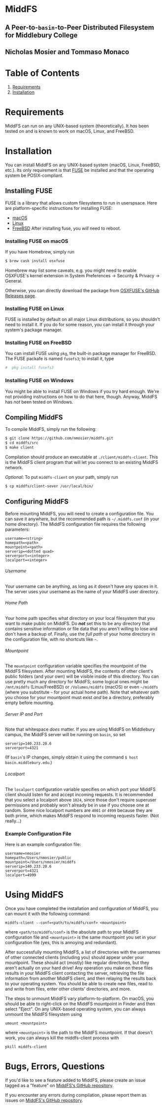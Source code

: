 # MiddFS
## A Peer-to-`basin`-to-Peer Distributed Filesystem for Middlebury College
## Nicholas Mosier and Tommaso Monaco

# Table of Contents
1. [Requirements](#Requirements)
1. [Installation](#Installation)

# Requirements
MiddFS can run on any UNIX-based system (theoretically). It _has_ been tested on and is known to work on macOS, Linux, and FreeBSD.

# Installation
You can install MiddFS on any UNIX-based system (macOS, Linux, FreeBSD, etc.). Its only requirement is that [FUSE](https://github.com/libfuse/libfuse) be installed
and that the operating system be POSIX-compliant.

## Installing FUSE
FUSE is a library that allows custom filesystems to run in userspsace.
Here are platform-specific instructions for installing FUSE:
- [macOS](#install-linux)
- [Linux](#InstallingFUSEonLinux)
- [FreeBSD](#InstallingFUSEonFreeBSD)
After installing fuse, you _will_ need to reboot.

### Installing FUSE on macOS

If you have Homebrew, simply run

```bash
$ brew cask install osxfuse
```
Homebrew may list some caveats, e.g. you might need to enable OSXFUSE's kernel extension in System Preferences -> Security & Privacy -> General.

Otherwise, you can directly download the package from [OSXFUSE's GitHub Releases page](https://github.com/osxfuse/osxfuse/releases).

### <a name="install-linux"></a> Installing FUSE on Linux

FUSE is installed by default on all major Linux distributions, so you shouldn't need to install it. If you do for some reason, you can install it through your system's package manager.

### Installing FUSE on FreeBSD

You can install FUSE using `pkg`, the built-in package manager for FreeBSD. The FUSE packafe is named `fusefs3`; to install it, type
```bash
#  pkg install fusefs3
```

### Installing FUSE on Windows
You might be able to install FUSE on Windows if you try hard enough. We're not providing instructions on how to do that here, though.
Anyway, MiddFS has _not_ been tested on Windows.

## Compiling MiddFS
To compile MiddFS, simply run the following:
```bash
$ git clone https://github.com/nmosier/middfs.git
$ cd middfs/src
$ make client
```
Compilation should produce an executable at `./client/middfs-client`.
This is the MiddFS client program that will let you connect to an existing MiddFS network.

_Optional_: To put `middfs-client` on your path, simply run
```bash
$ cp middfs/client-sever /usr/local/bin/
```

## Configuring MiddFS
Before mounting MiddFS, you will need to create a configuration file. You can save it anywhere, but the recommended path is `~/.middfs.conf` (in your home directory).
The MiddFS configuration file requires the following parameters:
```
username=<string>
homepath=<path>
mountpoint=<path>
serverip=<dotted quad>
serverport=<integer>
localport=<integer>
```

###### Username
Your username can be anything, as long as it doesn't have any spaces in it.
The server uses your username as the name of your MiddFS user directory.

###### Home Path
Your home path specifies what directory on your local filesystem that you want to 
make public on MiddFS.
Do **_not_** set this to be any directory that contains sensitive information or file data that you aren't willing to lose and don't have a backup of.
Finally, use the _full path_ of your home directory in the configuration file, with no shortcuts like `~`.

###### Mountpoint
The `mountpoint` configuration variable specifies the mountpoint of the MiddFS filesystem. After mounting MiddFS, the contents of other client's public folders (and your own) will be visible inside of this directory.
You can use pretty much any directory for MiddFS; some logical ones might be `/mnt/middfs` (Linux/FreeBSD) or `/Volumes/middfs` (macOS) or even `~/middfs` (where you substitute `~` for your actual home path).
Note that whatever path you choose for your mountpoint must exist _and_ be a directory, preferably empty before mounting.

###### Server IP and Port
Note that whitespace _does_ matter.
If you are using MiddFS on Middlebury campus, the MiddFS server will be running on `basin`, so set
```
serverip=140.233.20.6
serverport=4321
```
(If `basin`'s IP changes, simply obtain it using the command `$ host basin.middlebury.edu`.)

###### Localport
The `localport` configuration variable specifies on which port your MiddFS client should listen for and accept incoming requests.
It is recommended that you select a localport above `1024`, since those don't require superuser permissions and probably won't already be in use if you choose one at random.
Some nice localport numbers are `4001` or `4999` because they are both prime, which makes MiddFS respond to incoming requests faster. (Not really...)

### Example Configuration File
Here is an example configuration file:
```
username=nmosier
homepath=/Users/nmosier/public
mountpoint=/Users/nmosier/middfs
serverip=140.233.20.6
serverport=4321
localport=4999
```

# Using MiddFS
Once you have completed the installation and configuration of MiddFS, you can mount it with the following command:
```
middfs-client --conf=<path/to/middfs/conf> <mountpoint>
```
where `<path/to/middfs/conf>` is the absolute path to your MiddFS configuration file
and `<mountpoint>` is the same mountpoint you set in your configuration file (yes, this is annoying and redundant).

After successfully mounting MiddFS, a list of directories with the usernames of other connected clients (including you) should appear under your mountpoint. These should act (mostly) like regular directories, but they aren't actually on your hard drive! Any operation you make on these files results in your MiddFS client contacting the server, retrieving the file information from another MiddFS client, and then relaying the results back to your operating system.
You should be able to create new files, read to and write from files, enter other clients' directories, and more. 

The steps to unmount MiddFS vary platform-to-platform. On macOS, you should be able to right-click on the MiddFS mountpoint in Finder and then select "Eject".
On any UNIX-based operating system, you can always unmount the MiddFS filesystem using
```
umount <mountpoint>
```
where `<mountpoint>` is the path to the MiddFS mountpoint. If that doesn't work, you can always kill the middfs-client process with
```
pkill middfs-client
```

# Bugs, Errors, Questions

If you'd like to see a feature added to MiddFS, please create an issue tagged as a "feature" on [MiddFS's GitHub repository](https://github.com/nmosier/middfs).

If you encounter any errors during compilation, please report them as issues on [MiddFS's GitHub repository](https://github.com/nmosier/middfs).

